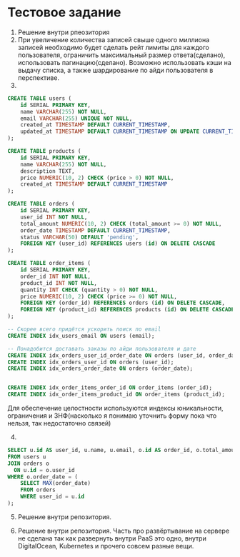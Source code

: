 # Тестовое задание
1. Решение внутри рпеозитория
2. При увеличение количества записей свыше одного миллиона записей необходимо будет сделать рейт лимиты для каждого пользователя, ограничить максимальный размер ответа(сделано), использовать пагинацию(сделано). Возможно использовать кэши на выдачу списка, а также шардирование по айди пользователя в перспективе.
3. 
  ```sql
  CREATE TABLE users (
      id SERIAL PRIMARY KEY,
      name VARCHAR(255) NOT NULL,
      email VARCHAR(255) UNIQUE NOT NULL,
      created_at TIMESTAMP DEFAULT CURRENT_TIMESTAMP,
      updated_at TIMESTAMP DEFAULT CURRENT_TIMESTAMP ON UPDATE CURRENT_TIMESTAMP
  );

  CREATE TABLE products (
      id SERIAL PRIMARY KEY,
      name VARCHAR(255) NOT NULL,
      description TEXT,
      price NUMERIC(10, 2) CHECK (price > 0) NOT NULL,
      created_at TIMESTAMP DEFAULT CURRENT_TIMESTAMP
  );

  CREATE TABLE orders (
      id SERIAL PRIMARY KEY,
      user_id INT NOT NULL,
      total_amount NUMERIC(10, 2) CHECK (total_amount >= 0) NOT NULL,
      order_date TIMESTAMP DEFAULT CURRENT_TIMESTAMP,
      status VARCHAR(50) DEFAULT 'pending',
      FOREIGN KEY (user_id) REFERENCES users (id) ON DELETE CASCADE
  );

  CREATE TABLE order_items (
      id SERIAL PRIMARY KEY,
      order_id INT NOT NULL,
      product_id INT NOT NULL,
      quantity INT CHECK (quantity > 0) NOT NULL,
      price NUMERIC(10, 2) CHECK (price >= 0) NOT NULL,
      FOREIGN KEY (order_id) REFERENCES orders (id) ON DELETE CASCADE,
      FOREIGN KEY (product_id) REFERENCES products (id) ON DELETE CASCADE
  );

  -- Скорее всего придётся ускорить поиск по email
  CREATE INDEX idx_users_email ON users (email);

  -- Понадобится доставать заказы по айди пользователя и дате
  CREATE INDEX idx_orders_user_id_order_date ON orders (user_id, order_date);
  CREATE INDEX idx_orders_user_id ON orders (user_id);
  CREATE INDEX idx_orders_order_date ON orders (order_date);


  CREATE INDEX idx_order_items_order_id ON order_items (order_id);
  CREATE INDEX idx_order_items_product_id ON order_items (product_id);
  ```
  Для обеспечение целостности используются индексы юникальности, ограничения и 3НФ(насколько я понимаю уточнить форму пока что нельзя, так недостаточно связей)
  
4. 
```sql
SELECT u.id AS user_id, u.name, u.email, o.id AS order_id, o.total_amount, o.order_date
FROM users u
JOIN orders o
  ON u.id = o.user_id
WHERE o.order_date = (
    SELECT MAX(order_date)
    FROM orders
    WHERE user_id = u.id
);
```

5. Решение внутри репозитория. 

6. Решение внутри репозитория. Часть про развёртывание на сервере не сделана так как развернуть внутри PaaS это одно, внутри DigitalOcean, Kubernetes и прочего совсем разные вещи.